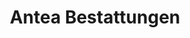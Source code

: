---
title: "Antea Bestattungen"
url: /sohland-an-der-spree/antea-bestattungen/
shop: Bestattungen
---